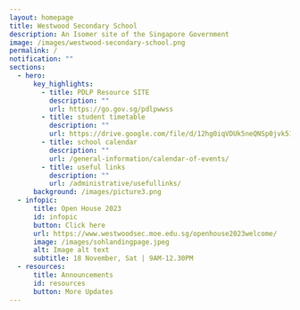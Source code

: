 ```yaml
---
layout: homepage
title: Westwood Secondary School
description: An Isomer site of the Singapore Government
image: /images/westwood-secondary-school.png
permalink: /
notification: ""
sections:
  - hero:
      key_highlights:
        - title: PDLP Resource SITE
          description: ""
          url: https://go.gov.sg/pdlpwwss
        - title: student timetable
          description: ""
          url: https://drive.google.com/file/d/12hg0iqVDUk5neQNSp0jvk51IbEfie5KK/view?usp=sharing
        - title: school calendar
          description: ""
          url: /general-information/calendar-of-events/
        - title: useful links
          description: ""
          url: /administrative/usefullinks/
      background: /images/picture3.png
  - infopic:
      title: Open House 2023
      id: infopic
      button: Click here
      url: https://www.westwoodsec.moe.edu.sg/openhouse2023welcome/
      image: /images/sohlandingpage.jpeg
      alt: Image alt text
      subtitle: 18 November, Sat | 9AM-12.30PM
  - resources:
      title: Announcements
      id: resources
      button: More Updates
---
```

